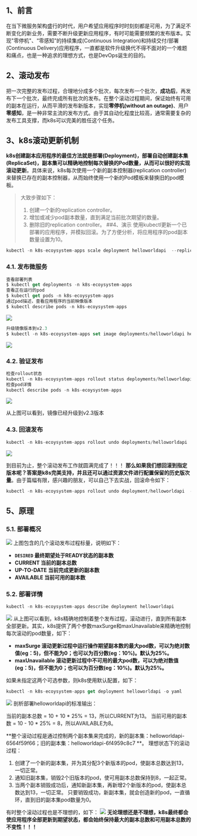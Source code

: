 ## 1、前言
在当下微服务架构盛行的时代，用户希望应用程序时时刻刻都是可用，为了满足不断变化的新业务，需要不断升级更新应用程序，有时可能需要频繁的发布版本。实现"零停机"、“零感知”的持续集成(Continuous Integration)和持续交付/部署(Continuous Delivery)应用程序，一直都是软件升级换代不得不面对的一个难题和痛点，也是一种追求的理想方式，也是DevOps诞生的目的。
## 2、滚动发布
把一次完整的发布过程，合理地分成多个批次，每次发布一个批次，**成功后**，再发布下一个批次，最终完成所有批次的发布。在整个滚动过程期间，保证始终有可用的副本在运行，从而平滑的发布新版本，实现**零停机(without an outage)**、用户**零感知**，是一种非常主流的发布方式。由于其自动化程度比较高，通常需要复杂的发布工具支撑，而k8s可以完美的胜任这个任务。 
## 3、k8s滚动更新机制
**k8s创建副本应用程序的最佳方法就是部署(Deployment)，部署自动创建副本集(ReplicaSet)，副本集可以精确地控制每次替换的Pod数量，从而可以很好的实现滚动更新**。具体来说，k8s每次使用一个新的副本控制器(replication controller)来替换已存在的副本控制器，从而始终使用一个新的Pod模板来替换旧的pod模板。
>大致步骤如下：
>1. 创建一个新的replication controller。
>2. 增加或减少pod副本数量，直到满足当前批次期望的数量。
>3. 删除旧的replication controller。
##4、演示
>使用kubectl更新一个已部署的应用程序，并模拟回滚。为了方便分析，将应用程序的pod副本数量设置为10。
```javascript
kubectl -n k8s-ecoysystem-apps scale deployment helloworldapi  --replicas=10
```
### 4.1. 发布微服务
```javascript
查看部署列表
$ kubectl get deployments -n k8s-ecoysystem-apps
查看正在运行的pod
$ kubectl get pods -n k8s-ecoysystem-apps
通过pod描述，查看应用程序的当前映像版本
$ kubectl describe pods -n k8s-ecoysystem-apps
```
![](https://images2018.cnblogs.com/blog/1082769/201804/1082769-20180410154409814-1314131317.png)
```javascript
升级镜像版本到v2.3
$ kubectl -n k8s-ecoysystem-apps set image deployments/helloworldapi helloworldapi=registry.wuling.com/justmine/helloworldapi:v2.3
```
![](https://images2018.cnblogs.com/blog/1082769/201804/1082769-20180410154935764-1314470605.png)
### 4.2. 验证发布
```javascript
检查rollout状态
kubectl -n k8s-ecoysystem-apps rollout status deployments/helloworldapi 
检查pod详情
kubectl describe pods -n k8s-ecoysystem-apps
```
![](https://images2018.cnblogs.com/blog/1082769/201804/1082769-20180410160924346-999250417.png)

从上图可以看到，镜像已经升级到v2.3版本
### 4.3. 回滚发布
```javascript
kubectl -n k8s-ecoysystem-apps rollout undo deployments/helloworldapi 
```
![](https://images2018.cnblogs.com/blog/1082769/201804/1082769-20180410162257177-338903127.png)

到目前为止，整个滚动发布工作就圆满完成了！！！
**那么如果我们想回滚到指定版本呢？答案是k8s完美支持，并且还可以通过资源文件进行配置保留的历史版次量**。由于篇幅有限，感兴趣的朋友，可以自己下去实战，回滚命令如下：
```javascript
kubectl -n k8s-ecoysystem-apps rollout undo deployment/helloworldapi  --to-revision=<版次>
```
## 5、原理
### 5.1. 部署概况
![](https://images2018.cnblogs.com/blog/1082769/201804/1082769-20180410164244911-1200541035.png)
上图包含的几个滚动发布过程标量，说明如下：
* **`DESIRED`    最终期望处于READY状态的副本数**   
* **CURRENT   当前的副本总数**     
* **UP-TO-DATE   当前完成更新的副本数**    
* **AVAILABLE   当前可用的副本数**     

### 5.2. 部署详情
```javascript
kubectl -n k8s-ecoysystem-apps describe deployment helloworldapi  
```
![](https://images2018.cnblogs.com/blog/1082769/201804/1082769-20180410171712425-955953191.png)
从上图可以看到，k8s精确地控制着整个发布过程，滚动进行，直到所有副本全部更新。其实，k8s提供了两个参数maxSurge和maxUnavailable来精确地控制每次滚动的pod数量，如下：
* **maxSurge 滚动更新过程中运行操作期望副本数的最大pod数，可以为绝对数值(eg：5)，但不能为0；也可以为百分数(eg：10%)。默认为25%。**
* **maxUnavailable  滚动更新过程中不可用的最大pod数，可以为绝对数值(eg：5)，但不能为0；也可以为百分数(eg：10%)。默认为25%。**

如果未指定这两个可选参数，则k8s使用默认配置，如下：
```javascript
kubectl -n k8s-ecoysystem-apps get deployment helloworldapi -o yaml
```
![](https://images2018.cnblogs.com/blog/1082769/201804/1082769-20180410174631074-750818831.png)
剖析部署helloworldapi的标准输出：

当前的副本总数 = 10 + 10 * 25% = 13，所以CURRENT为13。
当前可用的副本数 = 10 - 10 * 25% = 8，所以AVAILABLE为8。

**整个滚动过程是通过控制两个副本集来完成的，新的副本集：helloworldapi-6564f59f66；旧的副本集：helloworldapi-6f4959c8c7 **。
理想状态下的滚动过程：
1. 创建了一个新的副本集，并为其分配3个新版本的pod，使副本总数达到13，一切正常。
2. 通知旧副本集，销毁2个旧版本的pod，使可用副本总数保持到8，一起正常。
3. 当两个副本销毁成功后，通知新副本集，再新增2个新版本的pod，使副本总数达到13，一切正常。
只要销毁成功，新副本集，就会创造新的pod，一直循环，直到旧的副本集pod数量为0。

有时整个滚动过程也是不理想的，如下：
![](https://images2018.cnblogs.com/blog/1082769/201804/1082769-20180410182600267-949753596.png)
**无论理想还是不理想，k8s最终都会使应用程序全部更新到期望状态，都会始终保持最大的副本总数和可用副本总数的不变性！！！**
